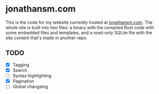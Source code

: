 # jonathansm.com

This is the code for my website currently hosted at
[jonathansm.com](https://jonathansm.com). The whole site is built into two
files: a binary with the compiled Rust code with some embedded files and
templates, and a read-only SQLite file with the site content that's made in
another repo.

## TODO

- [x] Tagging
- [x] Search
- [ ] Syntax highlighting
- [x] Pagination
- [ ] Global changelog
